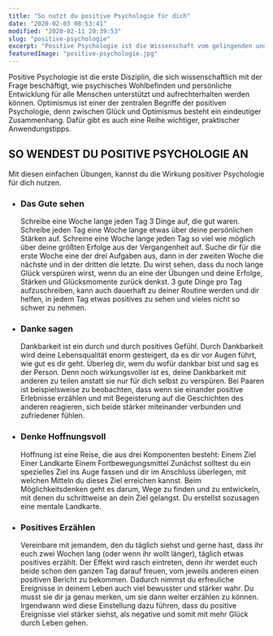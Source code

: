 ```yaml
---
title: "So nutzt du positive Psychologie für dich"
date: "2020-02-03 08:53:41"
modified: "2020-02-11 20:39:53"
slug: "positive-psychologie"
excerpt: "Positive Psychologie ist die Wissenschaft vom gelingenden und erfüllten Leben. "
featuredImage: "positive-psychologie.jpg"
---
```


Positive Psychologie ist die erste Disziplin, die sich wissenschaftlich mit der Frage beschäftigt, wie psychisches Wohlbefinden und persönliche Entwicklung für alle Menschen unterstützt und aufrechterhalten werden können. Optimismus ist einer der zentralen Begriffe der positiven Psychologie, denn zwischen Glück und Optimismus besteht ein eindeutiger Zusammenhang. Dafür gibt es auch eine Reihe wichtiger, praktischer Anwendungstipps.

## SO WENDEST DU POSITIVE PSYCHOLOGIE AN

Mit diesen einfachen Übungen, kannst du die Wirkung positiver Psychologie für dich nutzen.

*   ### Das Gute sehen
    
    Schreibe eine Woche lange jeden Tag 3 Dinge auf, die gut waren. Schreibe jeden Tag eine Woche lange etwas über deine persönlichen Stärken auf. Schreine eine Woche lange jeden Tag so viel wie möglich über deine größten Erfolge aus der Vergangenheit auf. Suche dir für die erste Woche eine der drei Aufgaben aus, dann in der zweiten Woche die nächste und in der dritten die letzte. Du wirst sehen, dass du noch lange Glück verspüren wirst, wenn du an eine der Übungen und deine Erfolge, Stärken und Glücksmomente zurück denkst. 3 gute Dinge pro Tag aufzuschreiben, kann auch dauerhaft zu deiner Routine werden und dir helfen, in jedem Tag etwas positives zu sehen und vieles nicht so schwer zu nehmen.
*   ### Danke sagen
    
    Dankbarkeit ist ein durch und durch positives Gefühl. Durch Dankbarkeit wird deine Lebensqualität enorm gesteigert, da es dir vor Augen führt, wie gut es dir geht. Überleg dir, wem du wofür dankbar bist und sag es der Person. Denn noch wirkungsvoller ist es, deine Dankbarkeit mit anderen zu teilen anstatt sie nur für dich selbst zu verspüren. Bei Paaren ist beispielsweise zu beobachten, dass wenn sie einander positive Erlebnisse erzählen und mit Begeisterung auf die Geschichten des anderen reagieren, sich beide stärker miteinander verbunden und zufriedener fühlen.
*   ### Denke Hoffnungsvoll
    
    Hoffnung ist eine Reise, die aus drei Komponenten besteht: Einem Ziel Einer Landkarte Einem Fortbewegungsmittel Zunächst solltest du ein spezielles Ziel ins Auge fassen und dir im Anschluss überlegen, mit welchen Mitteln du dieses Ziel erreichen kannst. Beim Möglichkeitsdenken geht es darum, Wege zu finden und zu entwickeln, mit denen du schrittweise an dein Ziel gelangst. Du erstellst sozusagen eine mentale Landkarte.
*   ### Positives Erzählen
    
    Vereinbare mit jemandem, den du täglich siehst und gerne hast, dass ihr euch zwei Wochen lang (oder wenn ihr wollt länger), täglich etwas positives erzählt. Der Effekt wird rasch eintreten, denn ihr werdet euch beide schon den ganzen Tag darauf freuen, vom jeweils anderen einen positiven Bericht zu bekommen. Dadurch nimmst du erfreuliche Ereignisse in deinem Leben auch viel bewusster und stärker wahr. Du musst sie dir ja genau merken, um sie dann weiter erzählen zu können. Irgendwann wird diese Einstellung dazu führen, dass du positive Ereignisse viel stärker siehst, als negative und somit mit mehr Glück durch Leben gehen.